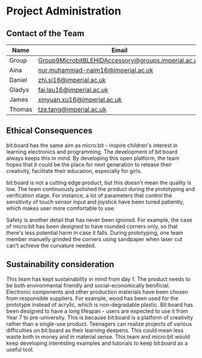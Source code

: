 # Project Administration

## Contact of the Team
Name | Email
---- | -----
Group    | Group9MicrobitBLEHIDAccessory@groups.imperial.ac.uk
Aina     | nur.muhammad-naim16@imperial.ac.uk   
Daniel   | zhi.si16@imperial.ac.uk  
Gladys   | fai.lau16@imperial.ac.uk  
James    | xinyuan.xu16@imperial.ac.uk   
Thomas   | tze.tang@imperial.ac.uk   


## Ethical Consequences

bit:board has the same aim as micro:bit - inspire children's interest in learning electronics and programming. The development of bit:board always keeps this in mind. By developing this open platform, the team hopes that it could be the place for next generation to release their creativity, facilitate their education, especially for girls.  

bit:board is not a cutting edge product, but this doesn't mean the quality is low. The team continuously polished the product during the prototyping and verification stage. For instance, a lot of parameters that control the sensitivity of touch sensor input and joystick have been tuned patiently, which makes user more comfortable to use.  

Safety is another detail that has never been ignored. For example, the case of micro:bit has been designed to have rounded corners only, so that there's less potential harm in case it falls. During prototyping, one team member manuelly grinded the corners using sandpaper when laser cut can't achieve the curvature needed.  


## Sustainability consideration

This team has kept sustainability in mind from day 1. The product needs to be both environmental friendly and social-economically benificial. Electronic components and other production materials have been chosen from responsible suppliers. For example, wood has been used for the prototype instead of acrylic, which is non-degradable plastic. Bit:board has been designed to have a long lifespan - users are expected to use it from Year 7 to pre-university. This is because bit:board is a platform of creativity rather than a single-use product. Teenagers can realize projects of various difficulties on bit:board as their learning deepens. This could mean less waste both in money and in material sense. This team and micro:bit would keep developing interesting examples and tutorials to keep bit:board as a useful tool.
